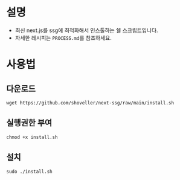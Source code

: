 # 설명
- 최신 next.js를 ssg에 최적화해서 인스톨하는 쉘 스크립트입니다.  
- 자세한 레시피는 `PROCESS.md`를 참조하세요.

# 사용법
## 다운로드
```shell
wget https://github.com/shoveller/next-ssg/raw/main/install.sh
```

## 실행권한 부여
```shell
chmod +x install.sh
```

## 설치
```shell
sudo ./install.sh
```